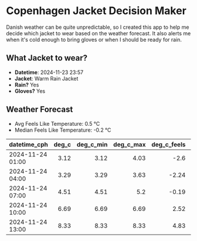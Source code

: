
# Copenhagen Jacket Decision Maker

Danish weather can be quite unpredictable, so I created this app to help me decide which jacket to wear based on the weather forecast. 
It also alerts me when it's cold enough to bring gloves or when I should be ready for rain.

## What Jacket to wear?

- **Datetime**: 2024-11-23 23:57
- **Jacket**: Warm Rain Jacket
- **Rain?** Yes
- **Gloves?** Yes

## Weather Forecast
- Avg Feels Like Temperature: 0.5 °C
- Median Feels Like Temperature: -0.2 °C

| datetime_cph     |   deg_c |   deg_c_min |   deg_c_max |   deg_c_feels | weather   | wind   | rain   |
|:-----------------|--------:|------------:|------------:|--------------:|:----------|:-------|:-------|
| 2024-11-24 01:00 |    3.12 |        3.12 |        4.03 |         -2.6  | Rain      | High   | Low    |
| 2024-11-24 04:00 |    3.29 |        3.29 |        3.63 |         -2.24 | Rain      | High   | Low    |
| 2024-11-24 07:00 |    4.51 |        4.51 |        5.2  |         -0.19 | Rain      | High   | Low    |
| 2024-11-24 10:00 |    6.69 |        6.69 |        6.69 |          2.52 | Rain      | High   | Medium |
| 2024-11-24 13:00 |    8.33 |        8.33 |        8.33 |          4.83 | Rain      | High   | Medium |
        